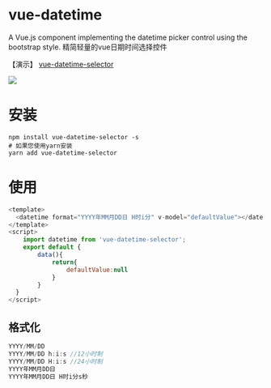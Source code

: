 # vue-datetime
A Vue.js component implementing the datetime picker control using the bootstrap style.
精简轻量的vue日期时间选择控件

【演示】 [vue-datetime-selector](https://hinet.github.io/vue-datetime-selector/demo/index.html)

<img src="https://raw.githubusercontent.com/hinet/vue-datetime-selector/gh-pages/demo/20180601193636.png"/>

# 安装

```shell
npm install vue-datetime-selector -s
# 如果您使用yarn安装
yarn add vue-datetime-selector
```

# 使用

```vue.js
<template>
  <datetime format="YYYY年MM月DD日 H时i分" v-model="defaultValue"></datetime>
</template>
<script>
    import datetime from 'vue-datetime-selector';
    export default {
        data(){
            return{
                defaultValue:null
            }
        }
  }
</script>
```

## 格式化

```javascript
YYYY/MM/DD
YYYY/MM/DD h:i:s //12小时制
YYYY/MM/DD H:i:s //24小时制
YYYY年MM月DD日
YYYY年MM月DD日 H时i分s秒
```
